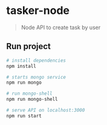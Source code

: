 # tasker-node

> Node API to create task by user

## Run project

``` bash
# install dependencies
npm install

# starts mongo service
npm run mongo

# run mongo-shell
npm run mongo-shell

# serve API on localhost:3000
npm run start

```
